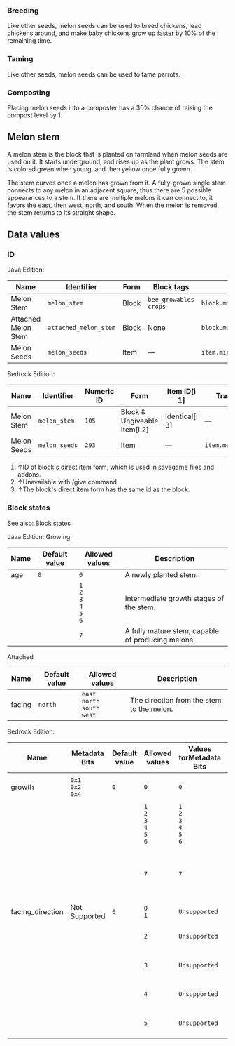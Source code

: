 ### Breeding
Like other seeds, melon seeds can be used to breed chickens, lead chickens around, and make baby chickens grow up faster by 10% of the remaining time.

### Taming
Like other seeds, melon seeds can be used to tame parrots.

### Composting
Placing melon seeds into a composter has a 30% chance of raising the compost level by 1.

## Melon stem
A melon stem is the block that is planted on farmland when melon seeds are used on it. It starts underground, and rises up as the plant grows. The stem is colored green when young, and then yellow once fully grown.

The stem curves once a melon has grown from it. A fully-grown single stem connects to any melon in an adjacent square, thus there are 5 possible appearances to a stem. If there are multiple melons it can connect to, it favors the east, then west, north, and south. When the melon is removed, the stem returns to its straight shape.

## Data values
### ID
Java Edition:

| Name                | Identifier            | Form  | Block tags                  | Translation key                       |
|---------------------|-----------------------|-------|-----------------------------|---------------------------------------|
| Melon Stem          | `melon_stem`          | Block | `bee_growables`<br/>`crops` | `block.minecraft.melon_stem`          |
| Attached Melon Stem | `attached_melon_stem` | Block | None                        | `block.minecraft.attached_melon_stem` |
| Melon Seeds         | `melon_seeds`         | Item  | —                           | `item.minecraft.melon_seeds`          |

Bedrock Edition:

| Name        | Identifier    | Numeric ID | Form                         | Item ID[i 1]   | Translation key         |
|-------------|---------------|------------|------------------------------|----------------|-------------------------|
| Melon Stem  | `melon_stem`  | `105`      | Block & Ungiveable Item[i 2] | Identical[i 3] | —                       |
| Melon Seeds | `melon_seeds` | `293`      | Item                         | —              | `item.melon_seeds.name` |

1. ↑ID of block's direct item form, which is used in savegame files and addons.
2. ↑Unavailable with /give command
3. ↑The block's direct item form has the same id as the block.

### Block states
See also: Block states

Java Edition:
Growing

| Name | Default value | Allowed values                              | Description                                       |
|------|---------------|---------------------------------------------|---------------------------------------------------|
| age  | `0`           | `0`                                         | A newly planted stem.                             |
|      |               | `1`<br/>`2`<br/>`3`<br/>`4`<br/>`5`<br/>`6` | Intermediate growth stages of the stem.           |
|      |               | `7`                                         | A fully mature stem, capable of producing melons. |

Attached

| Name   | Default value | Allowed values                            | Description                               |
|--------|---------------|-------------------------------------------|-------------------------------------------|
| facing | `north`       | `east`<br/>`north`<br/>`south`<br/>`west` | The direction from the stem to the melon. |

Bedrock Edition:

| Name             | Metadata Bits             | Default value | Allowed values                              | Values forMetadata Bits                     | Description                                       |
|------------------|---------------------------|---------------|---------------------------------------------|---------------------------------------------|---------------------------------------------------|
| growth           | `0x1`<br/>`0x2`<br/>`0x4` | `0`           | `0`                                         | `0`                                         | A newly planted stem.                             |
|                  |                           |               | `1`<br/>`2`<br/>`3`<br/>`4`<br/>`5`<br/>`6` | `1`<br/>`2`<br/>`3`<br/>`4`<br/>`5`<br/>`6` | Intermediate growth stages of the stem.           |
|                  |                           |               | `7`                                         | `7`                                         | A fully mature stem, capable of producing melons. |
| facing_direction | Not Supported             | `0`           | `0`<br/>`1`                                 | `Unsupported`                               | Unused                                            |
|                  |                           |               | `2`                                         | `Unsupported`                               | Stem pointing north.                              |
|                  |                           |               | `3`                                         | `Unsupported`                               | Stem pointing south.                              |
|                  |                           |               | `4`                                         | `Unsupported`                               | Stem pointing west.                               |
|                  |                           |               | `5`                                         | `Unsupported`                               | Stem pointing east.                               |





